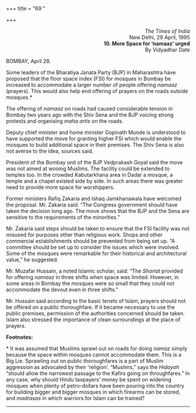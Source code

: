 +++
title = "69 "

+++
<div align="right">

*The Times of India*  
New Delhi, 29 April, 1995  
**10. More Space for ‘namaaz’ urged**  
By Vidyadhar Date

</div>

BOMBAY, April 28.

Some leaders of the Bharatiya Janata Party (BJP) in Maharashtra have
proposed that the floor space index (FSI) for mosques in Bombay be
increased to accommodate a larger number of people offering *namaaz*
(prayers). This would also help end offering of prayers on the roads
outside mosques.\*

The offering of *namaaz* on roads had caused considerable tension in
Bombay two years ago with the Shiv Sena and the BJP voicing strong
protests and organising *maha artis* on the roads.

Deputy chief minister and home minister Gopinath Munde is understood to
have supported the move for granting higher FSI which would enable the
mosques to build additional space in their premises. The Shiv Sena is
also not averse to the idea, sources said.

President of the Bombay unit of the BJP Vedprakash Goyal said the move
was not aimed at wooing Muslims. The facility could be extended to
temples too. In the crowded Kabutarkhana area in Dadar a mosque, a
temple and a chapel existed side by side. In such areas there was
greater need to provide more space for worshippers.

Former ministers Rafiq Zakaria and Ishaq Jamkhanawala have welcomed the
proposal. Mr. Zakaria said: “The Congress government should have taken
the decision long ago. The move shows that the BJP and the Sena are
sensitive to the requirements of the minorities.”

Mr. Zakaria said steps should be taken to ensure that the FSI facility
was not misused for purposes other than religious work. Shops and other
commercial establishments should be prevented from being set up. “A
committee should be set up to consider the issues which were involved.
Some of the mosques were remarkable for their historical and
architectural value,” he suggested.

Mr. Muzafar Hussain, a noted Islamic scholar, said: “The *Shariat*
provided for offering *namaaz* in three shifts when space was limited.
However, in some areas in Bombay the mosques were so small that they
could not accommodate the devout even in three shifts.”

Mr. Hussain said according to the basic tenets of Islam, prayers should
not be offered on a public thoroughfare. If it became necessary to use
the public premises, permission of the authorities concerned should be
taken. Islam also stressed the importance of clean surroundings at the
place of prayers.  
 

**Footnotes:**

\* It was assumed that Muslims sprawl out on roads for doing *namaz*
simply because the space within mosques cannot accommodate them. This is
a Big Lie. Sprawling out on public thoroughfares is a part of Muslim
aggression as advocated by their ‘religion’. “Muslims,” says the
*Hidayah* “should allow the narrowest passage to the Kafirs going on
throughfares.” In any case, why should Hindu taxpayers’ money be spent
on widening mosques when plenty of petro-dollars have been pouring into
the country for building bigger and bigger mosques in which firearms can
be stored, and *madrasas* in which warriors for Islam can be trained?  
 

------------------------------------------------------------------------



